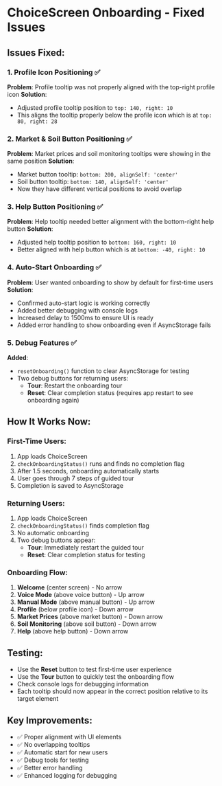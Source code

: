 # ChoiceScreen Onboarding - Fixed Issues

## Issues Fixed:

### 1. Profile Icon Positioning ✅
**Problem**: Profile tooltip was not properly aligned with the top-right profile icon
**Solution**: 
- Adjusted profile tooltip position to `top: 140, right: 10`
- This aligns the tooltip properly below the profile icon which is at `top: 80, right: 28`

### 2. Market & Soil Button Positioning ✅  
**Problem**: Market prices and soil monitoring tooltips were showing in the same position
**Solution**:
- Market button tooltip: `bottom: 200, alignSelf: 'center'`
- Soil button tooltip: `bottom: 140, alignSelf: 'center'` 
- Now they have different vertical positions to avoid overlap

### 3. Help Button Positioning ✅
**Problem**: Help tooltip needed better alignment with the bottom-right help button
**Solution**:
- Adjusted help tooltip position to `bottom: 160, right: 10`
- Better aligned with help button which is at `bottom: -40, right: 10`

### 4. Auto-Start Onboarding ✅
**Problem**: User wanted onboarding to show by default for first-time users
**Solution**:
- Confirmed auto-start logic is working correctly
- Added better debugging with console logs
- Increased delay to 1500ms to ensure UI is ready
- Added error handling to show onboarding even if AsyncStorage fails

### 5. Debug Features ✅
**Added**:
- `resetOnboarding()` function to clear AsyncStorage for testing
- Two debug buttons for returning users:
  - **Tour**: Restart the onboarding tour
  - **Reset**: Clear completion status (requires app restart to see onboarding again)

## How It Works Now:

### First-Time Users:
1. App loads ChoiceScreen
2. `checkOnboardingStatus()` runs and finds no completion flag
3. After 1.5 seconds, onboarding automatically starts
4. User goes through 7 steps of guided tour
5. Completion is saved to AsyncStorage

### Returning Users:
1. App loads ChoiceScreen  
2. `checkOnboardingStatus()` finds completion flag
3. No automatic onboarding
4. Two debug buttons appear:
   - **Tour**: Immediately restart the guided tour
   - **Reset**: Clear completion status for testing

### Onboarding Flow:
1. **Welcome** (center screen) - No arrow
2. **Voice Mode** (above voice button) - Up arrow  
3. **Manual Mode** (above manual button) - Up arrow
4. **Profile** (below profile icon) - Down arrow
5. **Market Prices** (above market button) - Down arrow
6. **Soil Monitoring** (above soil button) - Down arrow  
7. **Help** (above help button) - Down arrow

## Testing:
- Use the **Reset** button to test first-time user experience
- Use the **Tour** button to quickly test the onboarding flow
- Check console logs for debugging information
- Each tooltip should now appear in the correct position relative to its target element

## Key Improvements:
- ✅ Proper alignment with UI elements
- ✅ No overlapping tooltips
- ✅ Automatic start for new users
- ✅ Debug tools for testing
- ✅ Better error handling
- ✅ Enhanced logging for debugging
